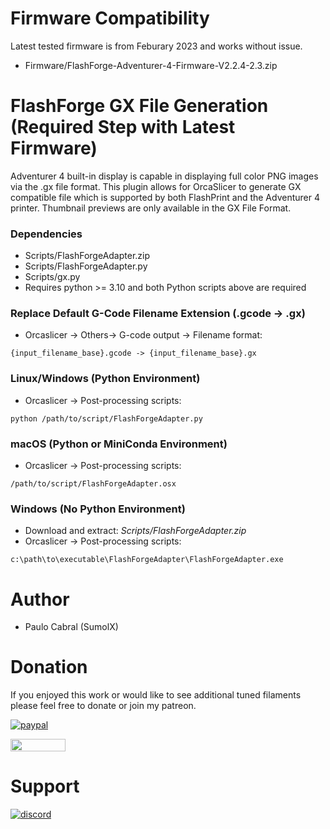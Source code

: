 # Firmware Compatibility
Latest tested firmware is from Feburary 2023 and works without issue.
* Firmware/FlashForge-Adventurer-4-Firmware-V2.2.4-2.3.zip

# FlashForge GX File Generation (Required Step with Latest Firmware)
Adventurer 4 built-in display is capable in displaying full color PNG images via the .gx file format.  This plugin allows for OrcaSlicer to generate GX compatible file which is supported by both FlashPrint and the Adventurer 4 printer.  Thumbnail previews are only available in the GX File Format.
### Dependencies
* Scripts/FlashForgeAdapter.zip
* Scripts/FlashForgeAdapter.py
* Scripts/gx.py
* Requires python >= 3.10 and both Python scripts above are required

### Replace Default G-Code Filename Extension (.gcode -> .gx)
* Orcaslicer -> Others-> G-code output -> Filename format:
```
{input_filename_base}.gcode -> {input_filename_base}.gx
```

### Linux/Windows (Python Environment)
* Orcaslicer -> Post-processing scripts:
```
python /path/to/script/FlashForgeAdapter.py
```

### macOS (Python or MiniConda Environment)
* Orcaslicer -> Post-processing scripts:
```
/path/to/script/FlashForgeAdapter.osx
```

### Windows (No Python Environment)
* Download and extract: *Scripts/FlashForgeAdapter.zip*
* Orcaslicer -> Post-processing scripts:
```
c:\path\to\executable\FlashForgeAdapter\FlashForgeAdapter.exe
```

# Author
* Paulo Cabral (SumolX)

# Donation
If you enjoyed this work or would like to see additional tuned filaments please feel free to donate or join my patreon.

[![paypal](https://www.paypalobjects.com/en_US/i/btn/btn_donate_LG.gif)](https://www.paypal.com/donate/?hosted_button_id=E4DSQMLR5JUXS)

[<img src="https://brandlogos.net/wp-content/uploads/2021/12/Patreon_logo_old-1536x352.png" width="88" height="20"/>](https://patreon.com/sumolx?utm_medium=unknown&utm_source=join_link&utm_campaign=creatorshare_creator&utm_content=copyLink)

# Support
[![discord](https://theme.zdassets.com/theme_assets/678183/cc59daa07820943e943c2fc283b9079d7003ff76.svg)](https://discord.gg/rRzp63MJtu)
